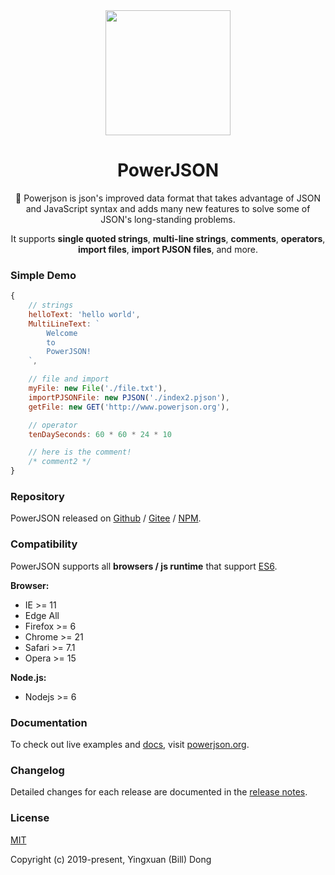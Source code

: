 <div align='center'>
<img src='https://powerjson.github.io/PowerJSON-Website/logo-noopa.jpeg' height='200px'>

<h1>PowerJSON</h1>

:clap: Powerjson is json's improved data format that takes advantage of JSON and JavaScript syntax and adds many new features to solve some of JSON's long-standing problems.

It supports **single quoted strings**, **multi-line strings**, **comments**, **operators**, **import files**, **import PJSON files**, and more.
</div>

### Simple Demo
```javascript
{
    // strings
    helloText: 'hello world',
    MultiLineText: `
        Welcome
        to
        PowerJSON!
    `,

    // file and import
    myFile: new File('./file.txt'),
    importPJSONFile: new PJSON('./index2.pjson'),
    getFile: new GET('http://www.powerjson.org'),

    // operator
    tenDaySeconds: 60 * 60 * 24 * 10

    // here is the comment!
    /* comment2 */
}
```

### Repository
PowerJSON released on [Github](https://github.com/PowerJSON/PowerJSON) / [Gitee](https://gitee.com/PowerJSON/PowerJSON) / [NPM](https://www.npmjs.com/package/@powerjson/powerjson).

### Compatibility
PowerJSON supports all **browsers / js runtime** that support [ES6](https://caniuse.com/#feat=es6).

**Browser:**
- IE >= 11
- Edge All
- Firefox >= 6
- Chrome >= 21
- Safari >= 7.1
- Opera >= 15

**Node.js:**
- Nodejs >= 6

### Documentation
To check out live examples and [docs](http://www.powerjson.org/), visit [powerjson.org](http://www.powerjson.org).

### Changelog
Detailed changes for each release are documented in the [release notes](https://github.com/PowerJSON/PowerJSON/releases).

### License
[MIT](https://opensource.org/licenses/MIT)

Copyright (c) 2019-present, Yingxuan (Bill) Dong
